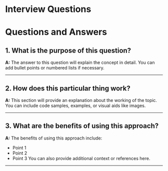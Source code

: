 # Interview Questions

# Questions and Answers

## 1. What is the purpose of this question?

**A:** The answer to this question will explain the concept in detail. You can add bullet points or numbered lists if necessary.

---

## 2. How does this particular thing work?

**A:** This section will provide an explanation about the working of the topic. You can include code samples, examples, or visual aids like images.

---

## 3. What are the benefits of using this approach?

**A:** The benefits of using this approach include:
- Point 1
- Point 2
- Point 3
You can also provide additional context or references here.

---
